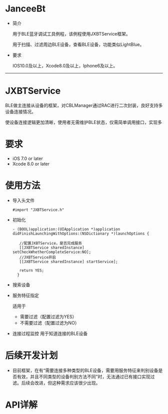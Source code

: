 JanceeBt
==============
* 简介

    用于BLE蓝牙调试工具例程，该例程使用JXBTService框架。
    
    用于扫描、过滤周边BLE设备，查看BLE设备，功能类似LightBlue。


* 要求

    IOS10.0及以上，Xcode8.0及以上，Iphone6及以上。


******


JXBTService
==============
BLE做主连接从设备的框架，对CBLManager通过RAC进行二次封装，良好支持多设备连接情况。

使设备连接逻辑更加清晰，使用者无需维护BLE状态，仅需简单调用接口，实现多



要求
==============
* iOS 7.0 or later
* Xcode 8.0 or later


使用方法
==============
* 导入头文件

      #import "JXBTService.h"
    
* 初始化

      - (BOOL)application:(UIApplication *)application didFinishLaunchingWithOptions:(NSDictionary *)launchOptions {
         
         //配置JXBTService，是否完成服务
         [[JXBTService sharedInstance] setCheckWhetherCompleteService:NO];
         //JXBTService开启
         [[JXBTService sharedInstance] startService];
  
         return YES;
        }

* 搜索设备

* 服务特征指定

    适用于
    * 需要过滤（配置过滤为YES）
    * 不需要过滤（配置过滤为NO）
    
* 连接过程监控
    用于知道连接的BLE设备
    
    
后续开发计划
==============
* 目前框架，在有“需要连接多种类型的BLE设备，需要用服务特征来判别设备是否有效，并且不同类型的设备判别方法不同"时，无法通过已有接口实现过滤。后续会改进，但这种需求应该很少出现。






API详解
==============
